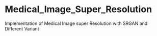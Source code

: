 # Medical_Image_Super_Resolution
Implementation of Medical Image super Resolution with SRGAN and Different Variant

